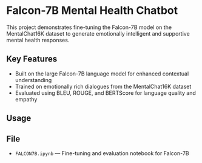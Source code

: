 # Falcon-7B Mental Health Chatbot

This project demonstrates fine-tuning the Falcon-7B model on the MentalChat16K dataset to generate emotionally intelligent and supportive mental health responses.

## Key Features
- Built on the large Falcon-7B language model for enhanced contextual understanding
- Trained on emotionally rich dialogues from the MentalChat16K dataset
- Evaluated using BLEU, ROUGE, and BERTScore for language quality and empathy

## Usage

## File
- `FALCON7B.ipynb` — Fine-tuning and evaluation notebook for Falcon-7B

